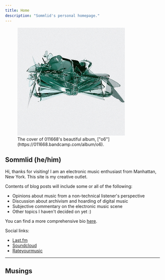 ```yaml
---
title: Home
description: "Sommlid's personal homepage."
---
```

<figure id="o6">
  <img src="/images/o6.jpg" alt="o6">
  <figcaption>The cover of 011668's beautiful album, ["o6"](https://011668.bandcamp.com/album/o6).</figcaption>
</figure>
  
## Sommlid (he/him)
  
Hi, thanks for visiting! I am an electronic music enthusiast from Manhattan, New York. This site is my creative outlet.

Contents of blog posts will include some or all of the following:
- Opinions about music from a non-technical listener's perspective
- Discussion about archivism and hoarding of digital music
- Subjective commentary on the electronic music scene
- Other topics I haven't decided on yet :)

You can find a more comprehensive bio [here](https://sommlid.rocks/about/).

Social links:
- [Last.fm](https://www.last.fm/user/sommlid "Last.fm")
- [Soundcloud](https://soundcloud.com/sommlid "Soundcloud")
- [Rateyourmusic](https://rateyourmusic.com/~Fjuture "Rateyourmusic")

---

## Musings
